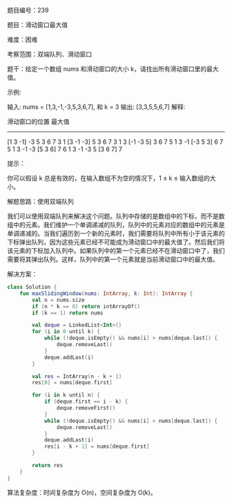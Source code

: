 题目编号：239

题目：滑动窗口最大值

难度：困难

考察范围：双端队列、滑动窗口

题干：给定一个数组 nums 和滑动窗口的大小 k，请找出所有滑动窗口里的最大值。

示例:

输入: nums = [1,3,-1,-3,5,3,6,7], 和 k = 3
输出: [3,3,5,5,6,7] 
解释: 

  滑动窗口的位置                最大值
---------------               -----
[1  3  -1] -3  5  3  6  7       3
 1 [3  -1  -3] 5  3  6  7       3
 1  3 [-1  -3  5] 3  6  7       5
 1  3  -1 [-3  5  3] 6  7       5
 1  3  -1  -3 [5  3  6] 7       6
 1  3  -1  -3  5 [3  6  7]      7

提示：

你可以假设 k 总是有效的，在输入数组不为空的情况下，1 ≤ k ≤ 输入数组的大小。

解题思路：使用双端队列

我们可以使用双端队列来解决这个问题。队列中存储的是数组中的下标，而不是数组中的元素。我们维护一个单调递减的队列，队列中的元素对应的数组中的元素是单调递减的。当我们遍历到一个新的元素时，我们需要将队列中所有小于该元素的下标弹出队列，因为这些元素已经不可能成为滑动窗口中的最大值了。然后我们将该元素的下标加入队列中。如果队列中的第一个元素已经不在滑动窗口中了，我们需要将其弹出队列。这样，队列中的第一个元素就是当前滑动窗口中的最大值。

解决方案：

```kotlin
class Solution {
    fun maxSlidingWindow(nums: IntArray, k: Int): IntArray {
        val n = nums.size
        if (n * k == 0) return intArrayOf()
        if (k == 1) return nums

        val deque = LinkedList<Int>()
        for (i in 0 until k) {
            while (!deque.isEmpty() && nums[i] > nums[deque.last]) {
                deque.removeLast()
            }
            deque.addLast(i)
        }

        val res = IntArray(n - k + 1)
        res[0] = nums[deque.first]

        for (i in k until n) {
            if (deque.first == i - k) {
                deque.removeFirst()
            }
            while (!deque.isEmpty() && nums[i] > nums[deque.last]) {
                deque.removeLast()
            }
            deque.addLast(i)
            res[i - k + 1] = nums[deque.first]
        }

        return res
    }
}
```

算法复杂度：时间复杂度为 O(n)，空间复杂度为 O(k)。